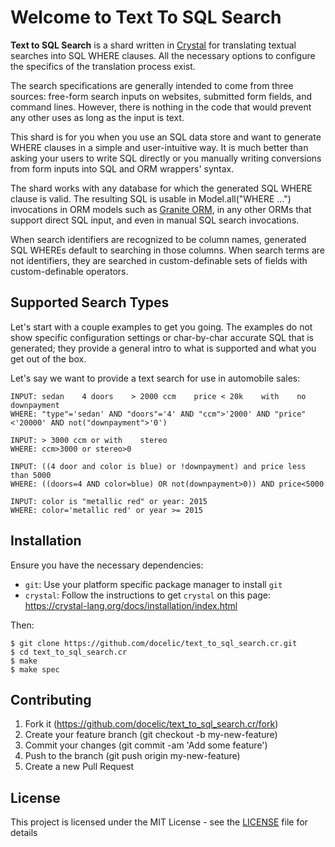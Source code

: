 # Welcome to Text To SQL Search

**Text to SQL Search** is a shard written in [Crystal](http://www.crystal-lang.org) for translating textual searches into SQL WHERE clauses. All the necessary options to configure the specifics of the translation process exist.

The search specifications are generally intended to come from three sources: free-form search inputs on websites, submitted form fields, and command lines. However, there is nothing in the code that would prevent any other uses as long as the input is text.

This shard is for you when you use an SQL data store and want to generate WHERE clauses in a simple and user-intuitive way. It is much better than asking your users to write SQL directly or you manually writing conversions from form inputs into SQL and ORM wrappers' syntax.

The shard works with any database for which the generated SQL WHERE clause is valid. The resulting SQL is usable in Model.all("WHERE ...") invocations in ORM models such as [Granite ORM](https://github.com/docelic/granite-orm/), in any other ORMs that support direct SQL input, and even in manual SQL search invocations.

When search identifiers are recognized to be column names, generated SQL WHEREs default to searching in those columns. When search terms are not identifiers, they are searched in custom-definable sets of fields with custom-definable operators.

## Supported Search Types

Let's start with a couple examples to get you going. The examples do not show specific configuration settings or char-by-char accurate SQL that is generated; they provide a general intro to what is supported and what you get out of the box.

Let's say we want to provide a text search for use in automobile sales:

```text_to_sql_search
INPUT: sedan    4 doors    > 2000 ccm    price < 20k    with    no    downpayment
WHERE: "type"='sedan' AND "doors"='4' AND "ccm">'2000' AND "price"<'20000' AND not("downpayment">'0')

INPUT: > 3000 ccm or with    stereo
WHERE: ccm>3000 or stereo>0

INPUT: ((4 door and color is blue) or !downpayment) and price less than 5000
WHERE: ((doors=4 AND color=blue) OR not(downpayment>0)) AND price<5000

INPUT: color is "metallic red" or year: 2015
WHERE: color='metallic red' or year >= 2015
```

## Installation

Ensure you have the necessary dependencies:

- `git`: Use your platform specific package manager to install `git`
- `crystal`: Follow the instructions to get `crystal` on this page: <https://crystal-lang.org/docs/installation/index.html>

Then:

```shellsession
$ git clone https://github.com/docelic/text_to_sql_search.cr.git
$ cd text_to_sql_search.cr
$ make
$ make spec
```

## Contributing

1. Fork it (https://github.com/docelic/text_to_sql_search.cr/fork)
2. Create your feature branch (git checkout -b my-new-feature)
3. Commit your changes (git commit -am 'Add some feature')
4. Push to the branch (git push origin my-new-feature)
5. Create a new Pull Request

## License

This project is licensed under the MIT License - see the [LICENSE](LICENSE) file for details

